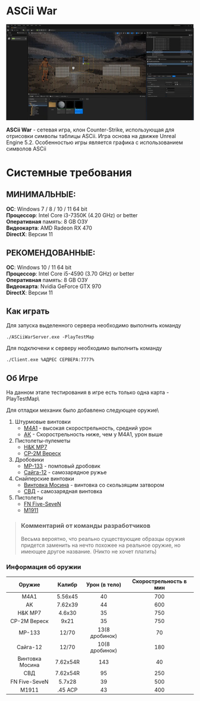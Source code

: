 # ASCii War

![ProjectScrenshot](./pics/screenshot.png)


**ASCii War** - сетевая игра, клон Counter-Strike, использующая для отрисовки 
символы таблицы ASCii. Игра основа на движке Unreal Engine 5.2. Особенностью 
игры является графика с использованием символов ASCii

# Системные требования

## МИНИМАЛЬНЫЕ:
**ОС**: Windows 7 / 8 / 10 / 11 64 bit\
**Процессор**: Intel Core i3-7350K (4.20 GHz) or better\
**Оперативная** память: 8 GB ОЗУ\
**Видеокарта**: AMD Radeon RX 470\
**DirectX**: Версии 11


## РЕКОМЕНДОВАННЫЕ:
**ОС**: Windows 10 / 11 64 bit\
**Процессор**: Intel Core i5-4590 (3.70 GHz) or better\
**Оперативная** память: 8 GB ОЗУ\
**Видеокарта**: Nvidia GeForce GTX 970\
**DirectX**: Версии 11

## Как играть

Для запуска выделенного сервера необходимо выполнить команду
```
./ASCiiWarServer.exe -PlayTestMap
```

Для подключени к серверу необходимо выполнить команду
```
./Client.exe %АДРЕС СЕРВЕРА:7777%
```

## Об Игре
На данном этапе тестирования в игре есть только одна карта - PlayTestMap\

Для отладки механик было добавлено следующее оружие\
1. Штурмовые винтовки
    * [M4A1](https://ru.wikipedia.org/wiki/M4_(%D0%B0%D0%B2%D1%82%D0%BE%D0%BC%D0%B0%D1%82)) - высокая скорострельность, средний урон
    * [АК](https://ru.wikipedia.org/wiki/%D0%90%D0%B2%D1%82%D0%BE%D0%BC%D0%B0%D1%82_%D0%9A%D0%B0%D0%BB%D0%B0%D1%88%D0%BD%D0%B8%D0%BA%D0%BE%D0%B2%D0%B0) - Скорострельность ниже, чем у М4А1, урон выше
1. Пистолеты-пулеметы
    * [H&K MP7](https://ru.wikipedia.org/wiki/HK_MP7)
    * [СР-2М Вереск](https://ru.wikipedia.org/wiki/%D0%A1%D0%A0-2)
1. Дробовики
    * [МР-133](https://ru.wikipedia.org/wiki/MP-133) - помповый дробовик
    * [Сайга-12](https://ru.wikipedia.org/wiki/%D0%A1%D0%B0%D0%B9%D0%B3%D0%B0-12) - самозарядное ружье
1. Снайперские винтовки
    * [Винтовка Мосина](https://ru.wikipedia.org/wiki/%D0%92%D0%B8%D0%BD%D1%82%D0%BE%D0%B2%D0%BA%D0%B0_%D0%9C%D0%BE%D1%81%D0%B8%D0%BD%D0%B0) - винтовка со скользящим затвором
    * [СВД](https://ru.wikipedia.org/wiki/%D0%A1%D0%BD%D0%B0%D0%B9%D0%BF%D0%B5%D1%80%D1%81%D0%BA%D0%B0%D1%8F_%D0%B2%D0%B8%D0%BD%D1%82%D0%BE%D0%B2%D0%BA%D0%B0_%D0%94%D1%80%D0%B0%D0%B3%D1%83%D0%BD%D0%BE%D0%B2%D0%B0) - самозарядная винтовка
1. Пистолеты
    * [FN Five-SeveN](https://ru.wikipedia.org/wiki/FN_Five-seveN)
    * [M1911](https://ru.wikipedia.org/wiki/M1911)

> ### Комментарий от команды разработчиков
> Весьма вероятно, что реально существующие образцы оружия придется заменить
> на нечто похожее на реальное оружие, но имеющее другое название.
> (Никто не хочет платить) 
 
### Информация об оружии

| Оружие        | Калибр  | Урон (в тело) | Скорострельность в мин |
|:-------------:|:-------:|:-------------:|:----------------------:|
|M4A1           |5.56x45  | 40            |  700                   |
|AK             |7.62x39  | 44            |  600                   |
|H&K MP7        |4.6x30   | 35            |  750                   |
|СР-2М Вереск   |9x21     | 35            |  750                   |
|МР-133         |12/70    | 13(8 дробинок)|  70                    |
|Сайга-12       |12/70    | 10(8 дробинок)|  180                   |
|Винтовка Мосина|7.62х54R | 143           |  40                    |
|СВД            |7.62х54R | 95            |  250                   |
|FN Five-SeveN  |5.7x28   | 39            |  500                   |
|M1911          |.45 ACP  | 43            |  400                   |
